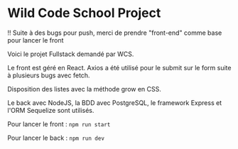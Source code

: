# Wild Code School Project

!! Suite à des bugs pour push, merci de prendre "front-end" comme base pour lancer le front

Voici le projet Fullstack demandé par WCS.

Le front est géré en React. Axios a été utilisé pour le submit sur le form suite à plusieurs bugs avec fetch. 

Disposition des listes avec la méthode grow en CSS.

Le back avec NodeJS, la BDD avec PostgreSQL, le framework Express et l'ORM Sequelize sont utilisés.

Pour lancer le front : ``npm run start``

Pour lancer le back : ``npm run dev``

